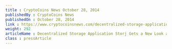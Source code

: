```yaml
---
title : CryptoCoins News October 28, 2014
publishedBy : CryptoCoins News
publishedOn : October 28, 2014
link : https://www.cryptocoinsnews.com/decentralized-storage-application-storj-gets-new-look-opens-closed-beta-access/
weight: 292
articleName : Decentralized Storage Application Storj Gets a New Look and Opens Closed Beta Access to You
class : pressArticle
---
```

